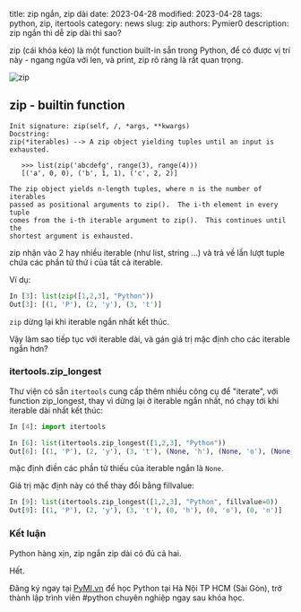 title: zip ngắn, zip dài
date: 2023-04-28
modified: 2023-04-28
tags: python, zip, itertools
category: news
slug: zip
authors: Pymier0
description: zip ngắn thì dễ zip dài thì sao?

zip (cái khóa kéo) là một function built-in sẵn trong Python, để có được vị trí này - ngang ngửa với len, và print, zip rõ ràng là rất quan trọng.

![zip](https://pixabay.com/get/g5abfdeab5cb385898885ff39db03f6f20df8e2d03a4a4933afe9f19c5c9f47be5a862afdf0e0d00fabfd1c45ce36e3c50828f18dcf0a85119e934044fc0a3309d42d89f1271d4219b3261ed73ed55ef2_640.jpg)

## zip - builtin function

```
Init signature: zip(self, /, *args, **kwargs)
Docstring:
zip(*iterables) --> A zip object yielding tuples until an input is exhausted.

   >>> list(zip('abcdefg', range(3), range(4)))
   [('a', 0, 0), ('b', 1, 1), ('c', 2, 2)]

The zip object yields n-length tuples, where n is the number of iterables
passed as positional arguments to zip().  The i-th element in every tuple
comes from the i-th iterable argument to zip().  This continues until the
shortest argument is exhausted.
```

zip nhận vào 2 hay nhiều iterable (như list, string ...) và trả về lần lượt tuple chứa các phần tử thứ i của tất cả iterable.

Ví dụ:

```py
In [3]: list(zip([1,2,3], "Python"))
Out[3]: [(1, 'P'), (2, 'y'), (3, 't')]
```

`zip` dừng lại khi iterable ngắn nhất kết thúc.

Vậy làm sao tiếp tục với iterable dài, và gán giá trị mặc định cho các iterable ngắn hơn?


### itertools.zip_longest

Thư viện có sẵn `itertools` cung cấp thêm nhiều công cụ để "iterate",
với function zip_longest, thay vì dừng lại ở iterable ngắn nhất, nó chạy tới khi iterable dài nhất kết thúc:

```py
In [4]: import itertools

In [6]: list(itertools.zip_longest([1,2,3], "Python"))
Out[6]: [(1, 'P'), (2, 'y'), (3, 't'), (None, 'h'), (None, 'o'), (None, 'n')]
```

mặc định điền các phần tử thiếu của iterable ngắn là `None`.

Giá trị mặc định này có thể thay đổi bằng fillvalue:

```py
In [9]: list(itertools.zip_longest([1,2,3], "Python", fillvalue=0))
Out[9]: [(1, 'P'), (2, 'y'), (3, 't'), (0, 'h'), (0, 'o'), (0, 'n')]
```


### Kết luận
Python hàng xịn, zip ngắn zip dài có đủ cả hai.

Hết.

Đăng ký ngay tại [PyMI.vn](https://pymi.vn) để học Python tại Hà Nội TP HCM (Sài Gòn),
trở thành lập trình viên #python chuyên nghiệp ngay sau khóa học.
